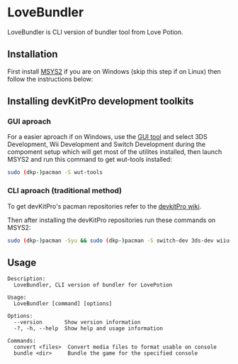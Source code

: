 # LoveBundler

LoveBundler is CLI version of bundler tool from Love Potion.

## Installation

First install [MSYS2](https://www.msys2.org/) if you are on Windows (skip this step if on Linux) then follow the instructions below:
## Installing devKitPro development toolkits

### GUI aproach

For a easier aproach if on Windows, use the [GUI tool](https://github.com/devkitPro/installer/releases) and select 3DS Development, Wii Development and Switch Development during the compoment setup which will get most of the utilites installed, then launch MSYS2 and run this command to get wut-tools installed:
```bash
sudo (dkp-)pacman -S wut-tools
```
### CLI aproach (traditional method)
To get devKitPro's pacman repositories refer to the [devkitPro wiki](https://devkitpro.org/wiki/Getting_Started).

Then after installing the devKitPro repositories run these commands on MSYS2:
```bash
sudo (dkp-)pacman -Syu && sudo (dkp-)pacman -S switch-dev 3ds-dev wiiu-dev wut-tools
```

## Usage

```
Description:
  LoveBundler, CLI version of bundler for LovePotion

Usage:
  LoveBundler [command] [options]

Options:
  --version       Show version information
  -?, -h, --help  Show help and usage information

Commands:
  convert <files>  Convert media files to format usable on console
  bundle <dir>     Bundle the game for the specified console
```

